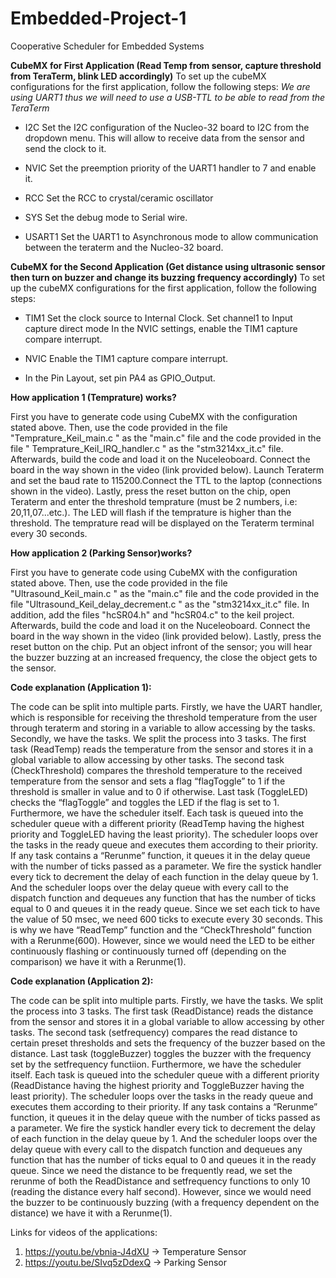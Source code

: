 # Embedded-Project-1
Cooperative Scheduler for Embedded Systems

**CubeMX for First Application (Read Temp from sensor, capture threshold from TeraTerm, blink LED accordingly)**
To set up the cubeMX configurations for the first application, follow the following steps:
*We are using UART1 thus we will need to use a USB-TTL to be able to read from the TeraTerm*

- I2C
  Set the I2C configuration of the Nucleo-32 board to I2C from the dropdown menu. This will allow to receive data from the sensor and send the clock to it.

- NVIC
  Set the preemption priority of the UART1 handler to 7 and enable it.

- RCC
  Set the RCC to crystal/ceramic oscillator
  
- SYS
  Set the debug mode to Serial wire.

- USART1
  Set the UART1 to Asynchronous mode to allow communication between the teraterm and the Nucleo-32 board. 


**CubeMX for the Second Application (Get distance using ultrasonic sensor then turn on buzzer and change its buzzing frequency accordingly)**
To set up the cubeMX configurations for the first application, follow the following steps:

- TIM1
  Set the clock source to Internal Clock.
  Set channel1 to Input capture direct mode
  In the NVIC settings, enable the TIM1 capture compare interrupt.

- NVIC
  Enable the TIM1 capture compare interrupt.

- In the Pin Layout, set pin PA4 as GPIO_Output.



**How application 1 (Temprature) works?**

  First you have to generate code using CubeMX with the configuration stated above. Then, use the code provided in the file
"Temprature_Keil_main.c " as the "main.c" file and the code provided in the file " Temprature_Keil_IRQ_handler.c " as the
"stm3214xx_it.c" file. Afterwards, build the code and load it on the Nuceleoboard. Connect the board in the way shown in
the video (link provided below). Launch Teraterm and set the baud rate to 115200.Connect the TTL to the
laptop (connections shown in the video). Lastly, press the reset button on the chip, open Teraterm and enter the threshold
temprature (must be 2 numbers, i.e: 20,11,07...etc.). The LED will flash if the temprature is higher than the threshold.
The temprature read will be displayed on the Teraterm terminal every 30 seconds.


**How application 2 (Parking Sensor)works?**

  First you have to generate code using CubeMX with the configuration stated above. Then, use the code provided in the file
"Ultrasound_Keil_main.c " as the "main.c" file and the code provided in the file "Ultrasound_Keil_delay_decrement.c " as the
"stm3214xx_it.c" file. In addition, add the files "hcSR04.h" and "hcSR04.c" to the keil project. Afterwards, build the code and load
it on the Nuceleoboard. Connect the board in the way shown in the video (link provided below). Lastly, press the reset button on the chip.
Put an object infront of the sensor; you will hear the buzzer buzzing at an increased frequency, the close the object gets
to the sensor.


**Code explanation (Application 1):**

  The code can be split into multiple parts. Firstly, we have the UART handler, which is responsible for receiving the threshold temperature from the user through teraterm and storing in a variable to allow accessing by the tasks. Secondly, we have the tasks. We split the process into 3 tasks. The first task (ReadTemp) reads the temperature from the sensor and stores it in a global variable to allow accessing by other tasks. The second task (CheckThreshold) compares the threshold temperature to the received temperature from the sensor and sets a flag “flagToggle” to 1 if the threshold is smaller in value and to 0 if otherwise. Last task (ToggleLED) checks the “flagToggle” and toggles the LED if the flag is set to 1. Furthermore, we have the scheduler itself. Each task is queued into the scheduler queue with a different priority (ReadTemp having the highest priority and ToggleLED having the least priority). The scheduler loops over the tasks in the ready queue and executes them according to their priority. If any task contains a “Rerunme” function, it queues it in the delay queue with the number of ticks passed as a parameter. We fire the systick handler every tick to decrement the delay of each function in the delay queue by 1. And the scheduler loops over the delay queue with every call to the dispatch function and dequeues any function that has the number of ticks equal to 0 and queues it in the ready queue. Since we set each tick to have the value of 50 msec, we need 600 ticks to execute every 30 seconds. This is why we have “ReadTemp” function and the “CheckThreshold” function with a Rerunme(600). However, since we would need the LED to be either continuously flashing or continuously turned off (depending on the comparison) we have it with a Rerunme(1).


**Code explanation (Application 2):**

  The code can be split into multiple parts. Firstly, we have the tasks. We split the process into 3 tasks. The first task (ReadDistance) reads the distance from the sensor and stores it in a global variable to allow accessing by other tasks. The second task (setfrequency) compares the read distance to certain preset thresholds and sets the frequency of the buzzer based on the distance. Last task (toggleBuzzer) toggles the buzzer with the frequency set by the setfrequency functiion. Furthermore, we have the scheduler itself. Each task is queued into the scheduler queue with a different priority (ReadDistance having the highest priority and ToggleBuzzer having the least priority). The scheduler loops over the tasks in the ready queue and executes them according to their priority. If any task contains a “Rerunme” function, it queues it in the delay queue with the number of ticks passed as a parameter. We fire the systick handler every tick to decrement the delay of each function in the delay queue by 1. And the scheduler loops over the delay queue with every call to the dispatch function and dequeues any function that has the number of ticks equal to 0 and queues it in the ready queue. Since we need the distance to be frequently read, we set the rerunme of both the ReadDistance and setfrequency functions to only 10 (reading the distance every half second). However, since we would need the buzzer to be continuously buzzing (with a frequency dependent on the distance) we have it with a Rerunme(1).
  
  
  Links for videos of the applications:
1. https://youtu.be/vbnia-J4dXU  -> Temperature Sensor
2. https://youtu.be/SIvq5zDdexQ  -> Parking Sensor

